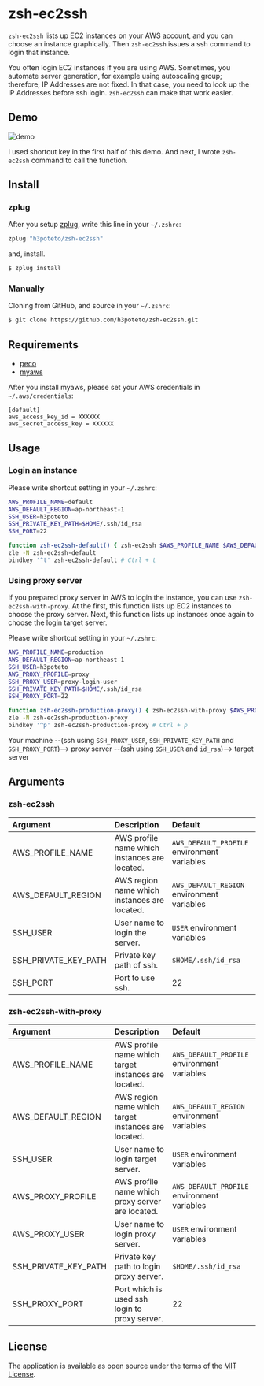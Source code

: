 # zsh-ec2ssh

`zsh-ec2ssh` lists up EC2 instances on your AWS account, and you can choose an instance graphically. Then `zsh-ec2ssh` issues a ssh command to login that instance.

You often login EC2 instances if you are using AWS. Sometimes, you automate server generation, for example using autoscaling group; therefore, IP Addresses are not fixed.
In that case, you need to look up the IP Addresses before ssh login. `zsh-ec2ssh` can make that work easier.

## Demo

![demo](zsh-ec2ssh.gif)

I used shortcut key in the first half of this demo. And next, I wrote `zsh-ec2ssh` command to call the function.

## Install
### zplug

After you setup [zplug](https://github.com/zplug/zplug), write this line in your `~/.zshrc`:

```bash
zplug "h3poteto/zsh-ec2ssh"
```

and, install.

```bash
$ zplug install
```


### Manually

Cloning from GitHub, and source in your `~/.zshrc`:

```bash
$ git clone https://github.com/h3poteto/zsh-ec2ssh.git
```

## Requirements

- [peco](https://github.com/peco/peco)
- [myaws](https://github.com/minamijoyo/myaws)

After you install myaws, please set your AWS credentials in `~/.aws/credentials`:

```
[default]
aws_access_key_id = XXXXXX
aws_secret_access_key = XXXXXX
```

## Usage
### Login an instance

Please write shortcut setting in your `~/.zshrc`:

```bash
AWS_PROFILE_NAME=default
AWS_DEFAULT_REGION=ap-northeast-1
SSH_USER=h3poteto
SSH_PRIVATE_KEY_PATH=$HOME/.ssh/id_rsa
SSH_PORT=22

function zsh-ec2ssh-default() { zsh-ec2ssh $AWS_PROFILE_NAME $AWS_DEFAULT_REGION $SSH_USER $SSH_PRIVATE_KEY_PATH $SSH_PORT }
zle -N zsh-ec2ssh-default
bindkey '^t' zsh-ec2ssh-default # Ctrl + t
```

### Using proxy server

If you prepared proxy server in AWS to login the instance, you can use `zsh-ec2ssh-with-proxy`. At the first, this function lists up EC2 instances to choose the proxy server. Next, this function lists up instances once again to choose the login target server.

Please write shortcut setting in your `~/.zshrc`:

```bash
AWS_PROFILE_NAME=production
AWS_DEFAULT_REGION=ap-northeast-1
SSH_USER=h3poteto
AWS_PROXY_PROFILE=proxy
SSH_PROXY_USER=proxy-login-user
SSH_PRIVATE_KEY_PATH=$HOME/.ssh/id_rsa
SSH_PROXY_PORT=22

function zsh-ec2ssh-production-proxy() { zsh-ec2ssh-with-proxy $AWS_PROFILE_NAME $AWS_DEFAULT_REGION $SSH_USER $AWS_PROXY_PROFILE $SSH_PROXY_USER $SSH_PRIVATE_KEY_PATH $SSH_PROXY_PORT }
zle -N zsh-ec2ssh-production-proxy
bindkey '^p' zsh-ec2ssh-production-proxy # Ctrl + p
```

Your machine --(ssh using `SSH_PROXY_USER`, `SSH_PRIVATE_KEY_PATH` and `SSH_PROXY_PORT`)--> proxy server --(ssh using `SSH_USER` and `id_rsa`)--> target server

## Arguments
### zsh-ec2ssh

|Argument|Description|Default|
|:---|:---|:---|
|AWS_PROFILE_NAME|AWS profile name which instances are located.|`AWS_DEFAULT_PROFILE` environment variables|
|AWS_DEFAULT_REGION|AWS region name which instances are located.|`AWS_DEFAULT_REGION` environment variables|
|SSH_USER|User name to login the server.|`USER` environment variables|
|SSH_PRIVATE_KEY_PATH|Private key path of ssh.|`$HOME/.ssh/id_rsa`|
|SSH_PORT|Port to use ssh.|22|

### zsh-ec2ssh-with-proxy

|Argument|Description|Default|
|:---|:---|:---|
|AWS_PROFILE_NAME|AWS profile name which target instances are located.|`AWS_DEFAULT_PROFILE` environment variables|
|AWS_DEFAULT_REGION|AWS region name which target instances are located.|`AWS_DEFAULT_REGION` environment variables|
|SSH_USER|User name to login target server.|`USER` environment variables|
|AWS_PROXY_PROFILE|AWS profile name which proxy server are located.|`AWS_DEFAULT_PROFILE` environment variables|
|AWS_PROXY_USER|User name to login proxy server.|`USER` environment variables|
|SSH_PRIVATE_KEY_PATH|Private key path to login proxy server.|`$HOME/.ssh/id_rsa`|
|SSH_PROXY_PORT|Port which is used ssh login to proxy server.|22|

## License

The application is available as open source under the terms of the [MIT License](https://opensource.org/licenses/MIT).
